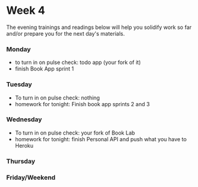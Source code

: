 # Week 4

The evening trainings and readings below will help you solidify work so far and/or prepare you for the next day's materials.

### Monday

* to turn in on pulse check: todo app (your fork of it)
* finish Book App sprint 1

### Tuesday

* To turn in on pulse check: nothing
* homework for tonight: Finish book app sprints 2 and 3

### Wednesday

* To turn in on pulse check: your fork of Book Lab
* homework for tonight: finish Personal API and push what you have to Heroku

### Thursday

### Friday/Weekend
